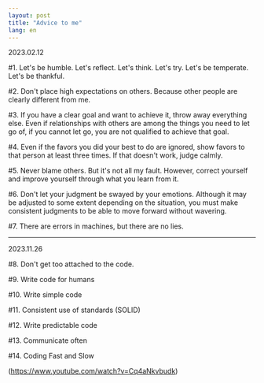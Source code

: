 ```yaml
---
layout: post
title: "Advice to me"
lang: en
---
```



2023.02.12

#1. Let's be humble. Let's reflect. Let's think. Let's try. Let's be temperate. Let's be thankful.

#2. Don't place high expectations on others. Because other people are clearly different from me.

#3. If you have a clear goal and want to achieve it, throw away everything else. Even if relationships with others are among the things you need to let go of, if you cannot let go, you are not qualified to achieve that goal.

#4. Even if the favors you did your best to do are ignored, show favors to that person at least three times. If that doesn't work, judge calmly.

#5. Never blame others. But it's not all my fault. However, correct yourself and improve yourself through what you learn from it.

#6. Don't let your judgment be swayed by your emotions. Although it may be adjusted to some extent depending on the situation, you must make consistent judgments to be able to move forward without wavering.

#7. There are errors in machines, but there are no lies.


---
2023.11.26

#8. Don't get too attached to the code.

#9. Write code for humans

#10. Write simple code

#11. Consistent use of standards (SOLID)

#12. Write predictable code

#13. Communicate often

#14. Coding Fast and Slow

(https://www.youtube.com/watch?v=Cq4aNkvbudk)